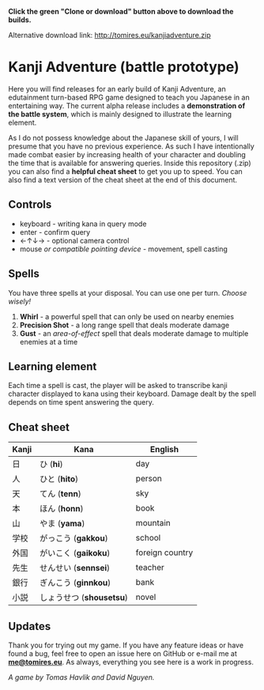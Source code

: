 **Click the green "Clone or download" button above to download the builds.**

Alternative download link: http://tomires.eu/kanjiadventure.zip

# Kanji Adventure (battle prototype)

Here you will find releases for an early build of Kanji Adventure, an edutainment turn-based RPG game designed to teach you Japanese in an entertaining way. The current alpha release includes a **demonstration of the battle system**, which is mainly designed to illustrate the learning element.

As I do not possess knowledge about the Japanese skill of yours, I will presume that you have no previous experience. As such I have intentionally made combat easier by increasing health of your character and doubling the time that is available for answering queries. Inside this repository (.zip) you can also find a **helpful cheat sheet** to get you up to speed. You can also find a text version of the cheat sheet at the end of this document.

## Controls

* keyboard - writing kana in query mode
* enter - confirm query
* ←↑↓→ - optional camera control
* mouse *or compatible pointing device* - movement, spell casting

## Spells
You have three spells at your disposal. You can use one per turn. *Choose wisely!*
1. **Whirl** - a powerful spell that can only be used on nearby enemies
2. **Precision Shot** - a long range spell that deals moderate damage
3. **Gust** - an *area-of-effect* spell that deals moderate damage to multiple enemies at a time

## Learning element
Each time a spell is cast, the player will be asked to transcribe kanji character displayed to kana using their keyboard. Damage dealt by the spell depends on time spent answering the query.

## Cheat sheet

Kanji|Kana|English
--------|--------|--------
日|ひ (**hi**)|day
人|ひと (**hito**)|person
天|てん (**tenn**)|sky
本|ほん (**honn**)|book
山|やま (**yama**)|mountain
学校|がっこう (**gakkou**)|school
外国|がいこく (**gaikoku**)|foreign country
先生|せんせい (**sennsei**)|teacher
銀行|ぎんこう (**ginnkou**)|bank
小説|しょうせつ (**shousetsu**)|novel

## Updates
Thank you for trying out my game. If you have any feature ideas or have found a bug, feel free to open an issue here on GitHub or e-mail me at **me@tomires.eu**. As always, everything you see here is a work in progress.


*A game by Tomas Havlik and David Nguyen.*
